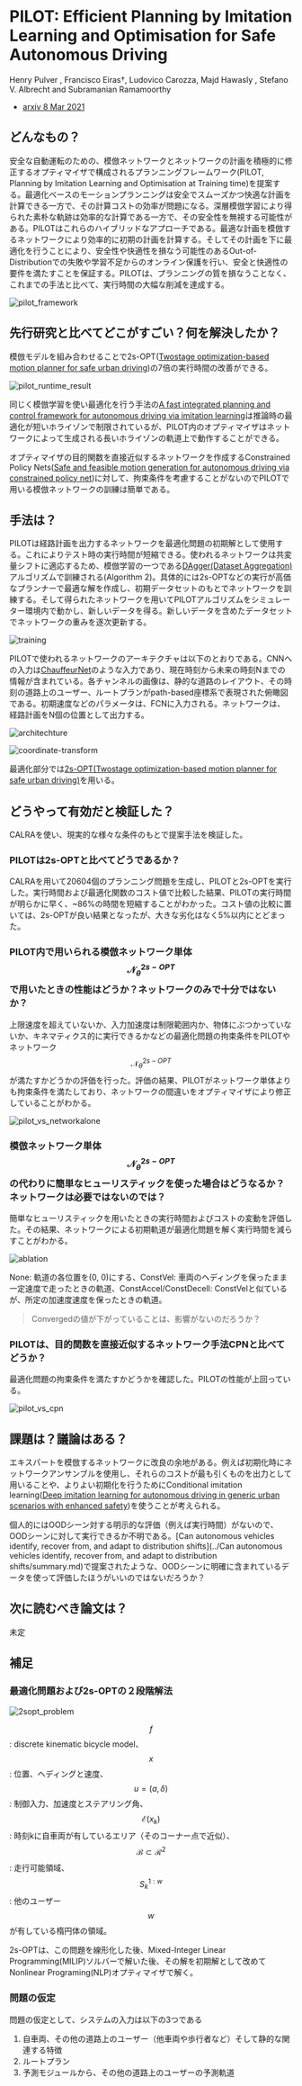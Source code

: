 # PILOT: Efficient Planning by Imitation Learning and Optimisation for Safe Autonomous Driving

Henry Pulver , Francisco Eiras†, Ludovico Carozza, Majd Hawasly , Stefano V. Albrecht and Subramanian Ramamoorthy

* [arxiv 8 Mar 2021](https://arxiv.org/pdf/2011.00509.pdf)

## どんなもの？

安全な自動運転のための、模倣ネットワークとネットワークの計画を積極的に修正するオプティマイザで構成されるプランニングフレームワーク(PILOT, Planning by Imitation Learning and Optimisation at Training time)を提案する。最適化ベースのモーションプランニングは安全でスムーズかつ快適な計画を計算できる一方で、その計算コストの効率が問題になる。深層模倣学習により得られた素朴な軌跡は効率的な計算である一方で、その安全性を無視する可能性がある。PILOTはこれらのハイブリッドなアプローチである。最適な計画を模倣するネットワークにより効率的に初期の計画を計算する。そしてその計画を下に最適化を行うことにより、安全性や快適性を損なう可能性のあるOut-of-Distributionでの失敗や学習不足からのオンライン保護を行い、安全と快適性の要件を満たすことを保証する。PILOTは、プランニングの質を損なうことなく、これまでの手法と比べて、実行時間の大幅な削減を達成する。

![pilot_framework](./pilot_framework.png)

## 先行研究と比べてどこがすごい？何を解決したか？

模倣モデルを組み合わせることで2s-OPT([Twostage optimization-based motion planner for safe urban driving](https://arxiv.org/abs/2002.02215))の7倍の実行時間の改善ができる。

![pilot_runtime_result](./pilot_runtime_result.png)

同じく模倣学習を使い最適化を行う手法の[A fast integrated planning and control framework for autonomous driving via imitation learning](https://arxiv.org/abs/1707.02515)は推論時の最適化が短いホライゾンで制限されているが、PILOT内のオプティマイザはネットワークによって生成される長いホライゾンの軌道上で動作することができる。

オプティマイザの目的関数を直接近似するネットワークを作成するConstrained Policy Nets([Safe and feasible motion generation for autonomous driving via constrained policy net](https://ieeexplore.ieee.org/document/8216790))に対して、拘束条件を考慮することがないのでPILOTで用いる模倣ネットワークの訓練は簡単である。

## 手法は？

PILOTは経路計画を出力するネットワークを最適化問題の初期解として使用する。これによりテスト時の実行時間が短縮できる。使われるネットワークは共変量シフトに適応するため、模倣学習の一つである[DAgger(Dataset Aggregation)](https://arxiv.org/abs/1011.0686)アルゴリズムで訓練される(Algorithm 2)。具体的には2s-OPTなどの実行が高価なプランナーで最適な解を作成し、初期データセットのもとでネットワークを訓練する。そして得られたネットワークを用いてPILOTアルゴリズムをシミュレーター環境内で動かし、新しいデータを得る。新しいデータを含めたデータセットでネットワークの重みを逐次更新する。

![training](./training.png)

PILOTで使われるネットワークのアーキテクチャは以下のとおりである。CNNへの入力は[ChauffeurNet](https://arxiv.org/pdf/1812.03079.pdf)のような入力であり、現在時刻から未来の時刻Nまでの情報が含まれている。各チャンネルの画像は、静的な道路のレイアウト、その時刻の道路上のユーザー、ルートプランがpath-based座標系で表現された俯瞰図である。初期速度などのパラメータは、FCNに入力される。ネットワークは、経路計画をN個の位置として出力する。

![architechture](./architechture.png)

![coordinate-transform](./coordinate-transform.png)

最適化部分では[2s-OPT(Twostage optimization-based motion planner for safe urban driving)](https://arxiv.org/abs/2002.02215)を用いる。

## どうやって有効だと検証した？

CALRAを使い、現実的な様々な条件のもとで提案手法を検証した。

### PILOTは2s-OPTと比べてどうであるか？

CALRAを用いて20604個のプランニング問題を生成し、PILOTと2s-OPTを実行した。実行時間および最適化関数のコスト値で比較した結果、PILOTの実行時間が明らかに早く、~86%の時間を短縮することがわかった。コスト値の比較に置いては、2s-OPTが良い結果となったが、大きな劣化はなく5%以内にとどまった。

### PILOT内で用いられる模倣ネットワーク単体$$\mathcal{N}_{\theta}^{2s-OPT}$$で用いたときの性能はどうか？ネットワークのみで十分ではないか？

上限速度を超えていないか、入力加速度は制限範囲内か、物体にぶつかっていないか、キネマティクス的に実行できるかなどの最適化問題の拘束条件をPILOTやネットワーク$$\mathcal{N}_{\theta}^{2s-OPT}$$が満たすかどうかの評価を行った。評価の結果、PILOTがネットワーク単体よりも拘束条件を満たしており、ネットワークの間違いをオプティマイザにより修正していることがわかる。

![pilot_vs_networkalone](./pilot_vs_networkalone.png)

### 模倣ネットワーク単体$$\mathcal{N}_{\theta}^{2s-OPT}$$の代わりに簡単なヒューリスティックを使った場合はどうなるか？ネットワークは必要ではないのでは？

簡単なヒューリスティックを用いたときの実行時間およびコストの変動を評価した。その結果、ネットワークによる初期軌道が最適化問題を解く実行時間を減らすことがわかる。

![ablation](./ablation.png)

None: 軌道の各位置を(0, 0)にする、ConstVel: 車両のヘディングを保ったまま一定速度で走ったときの軌道、ConstAccel/ConstDecell: ConstVelと似ているが、所定の加速度速度を保ったときの軌道。

> Convergedの値が下がっていることは、影響がないのだろうか？

### PILOTは、目的関数を直接近似するネットワーク手法CPNと比べてどうか？

最適化問題の拘束条件を満たすかどうかを確認した。PILOTの性能が上回っている。

![pilot_vs_cpn](./pilot_vs_cpn.png)

## 課題は？議論はある？

エキスパートを模倣するネットワークに改良の余地がある。例えば初期化時にネットワークアンサンブルを使用し、それらのコストが最も引くものを出力として用いることや、よりよい初期化を行うためにConditional imitation learning([Deep imitation learning for autonomous driving in generic urban scenarios with enhanced safety](https://arxiv.org/pdf/1903.00640.pdf))を使うことが考えられる。

個人的にはOODシーン対する明示的な評価（例えば実行時間）がないので、OODシーンに対して実行できるか不明である。[Can autonomous vehicles identify, recover from, and adapt to distribution shifts](../Can autonomous vehicles identify, recover from, and adapt to distribution shifts/summary.md)で提案されたような、OODシーンに明確に含まれているデータを使って評価したほうがいいのではないだろうか？

## 次に読むべき論文は？

未定

## 補足

### 最適化問題および2s-OPTの２段階解法

![2sopt_problem](./2sopt_problem.png)

$$f$$: discrete kinematic bicycle model、 $$x$$: 位置、ヘディングと速度、$$u=(a, \delta)$$: 制御入力、加速度とステアリング角、$$\mathcal{E}(x_k)$$: 時刻kに自車両が有しているエリア（そのコーナー点で近似）、$$\mathcal{B} \subset \mathcal{R}^2$$: 走行可能領域、$$S_k^{1:w}$$: 他のユーザー$$w$$が有している楕円体の領域。

2s-OPTは、この問題を線形化した後、Mixed-Integer Linear Programming(MILIP)ソルバーで解いた後、その解を初期解として改めてNonlinear Programing(NLP)オプティマイザで解く。

### 問題の仮定

問題の仮定として、システムの入力は以下の3つである

1. 自車両、その他の道路上のユーザー（他車両や歩行者など）そして静的な関連する特徴
2. ルートプラン
3. 予測モジュールから、その他の道路上のユーザーの予測軌道




